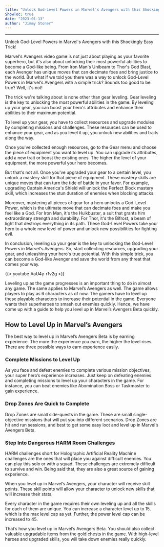 ```yaml
---
title: "Unlock God-Level Powers in Marvel's Avengers with this Shockingly Easy Trick!"
ShowToc: true 
date: "2023-01-13"
author: "Jimmy Stoner"
---
```

*****
Unlock God-Level Powers in Marvel's Avengers with this Shockingly Easy Trick!

Marvel's Avengers video game is not just about playing as your favorite superhero, but it's also about unlocking their most powerful abilities to become a God-like being. From Iron Man's Unibeam to Thor's God Blast, each Avenger has unique moves that can decimate foes and bring justice to the world. But what if we told you there was a way to unlock God-Level Powers in Marvel's Avengers with a simple trick? Sounds too good to be true? Well, it's not!

The trick we're talking about is none other than gear leveling. Gear leveling is the key to unlocking the most powerful abilities in the game. By leveling up your gear, you can boost your hero's attributes and enhance their abilities to their maximum potential.

To level up your gear, you have to collect resources and upgrade modules by completing missions and challenges. These resources can be used to enhance your gear, and as you level it up, you unlock new abilities and traits along the way.

Once you've collected enough resources, go to the Gear menu and choose the piece of equipment you want to level up. You can upgrade its attributes, add a new trait or boost the existing ones. The higher the level of your equipment, the more powerful your hero becomes.

But that's not all. Once you've upgraded your gear to a certain level, you unlock a mastery skill for that piece of equipment. These mastery skills are unique moves that can turn the tide of battle in your favor. For example, upgrading Captain America's Shield will unlock the Perfect Block mastery skill, which increases the stun duration of enemies when blocking attacks.

Moreover, mastering all pieces of gear for a hero unlocks a God-Level Power, which is the ultimate move that can decimate foes and make you feel like a God. For Iron Man, it's the Hulkbuster, a suit that grants him extraordinary strength and durability. For Thor, it's the Bifrost, a beam of light that destroys everything in its path. These God-Level Powers take your hero to a whole new level of power and unlock new possibilities for fighting evil.

In conclusion, leveling up your gear is the key to unlocking the God-Level Powers in Marvel's Avengers. So, start collecting resources, upgrading your gear, and unleashing your hero's true potential. With this simple trick, you can become a God-like Avenger and save the world from any threat that comes your way.

{{< youtube AaU4y-r1v2g >}} 



Leveling up as the game progresses is an important thing to do in almost any game. The same applies to Marvel’s Avengers as well. The game allows players to play as 6 characters as of now. The gamers have to level up these playable characters to increase their potential in the game. Everyone wants their superheroes to smash out enemies quickly. Hence, we have come up with a guide to help you level up in Marvel’s Avengers Beta quickly.
 
## How to Level Up in Marvel’s Avengers
 
The best way to level up in Marvel’s Avengers Beta is by earning experience. The more the experience you earn, the higher the level rises. There are three possible ways to earn experience easily.
 
### Complete Missions to Level Up
 
As you face and defeat enemies to complete various mission objectives, your super hero’s experience increases. Just keep on defeating enemies and completing missions to level up your characters in the game. For instance, you can beat enemies like Abomination Boss or Taskmaster to gain experience.
 
### Drop Zones Are Quick to Complete
 
Drop Zones are small side-quests in the game. These are small single-objective missions that will put you into different scenarios. Drop Zones are hit and run sessions, and best to get some easy loot and level up in Marvel’s Avengers Beta.
 
### Step Into Dangerous HARM Room Challenges
 
HARM challenges short for Holographic Artificial Reality Machine challenges are the ones that will place you against difficult enemies. You can play this solo or with a squad. These challenges are extremely difficult to survive and win. Being said that, they are also a great source of gaining experience.
 
When you level up in Marvel’s Avengers, your character will receive skill points. These skill points will allow your character to unlock new skills that will increase their stats.
 
Every character in the game requires their own leveling up and all the skills for each of them are unique. You can increase a character level up to 15, which is the max level cap as yet. Further, the power level cap can be increased to 45.
 
That’s how you level up in Marvel’s Avengers Beta. You should also collect valuable upgradable items from the gold chests in the game. With high-level heroes and upgraded skills, you will take down enemies really quickly.




